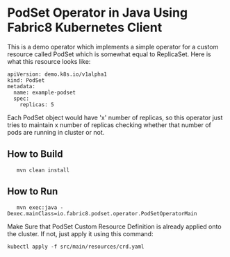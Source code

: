 # PodSet Operator in Java Using Fabric8 Kubernetes Client

This is a demo operator which implements a simple operator for a custom resource called PodSet which is somewhat equal to ReplicaSet. Here 
is what this resource looks like:
```
apiVersion: demo.k8s.io/v1alpha1
kind: PodSet
metadata:
  name: example-podset
  spec:
    replicas: 5
```

Each PodSet object would have 'x' number of replicas, so this operator just tries to maintain x number of replicas checking whether that number
of pods are running in cluster or not.

## How to Build
```
   mvn clean install
```

## How to Run
```
   mvn exec:java -Dexec.mainClass=io.fabric8.podset.operator.PodSetOperatorMain
```

Make Sure that PodSet Custom Resource Definition is already applied onto the cluster. If not, just apply it using this command:
```
kubectl apply -f src/main/resources/crd.yaml

```
